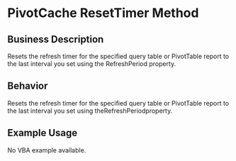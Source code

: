 # PivotCache ResetTimer Method

## Business Description
Resets the refresh timer for the specified query table or PivotTable report to the last interval you set using the RefreshPeriod property.

## Behavior
Resets the refresh timer for the specified query table or PivotTable report to the last interval you set using theRefreshPeriodproperty.

## Example Usage
No VBA example available.